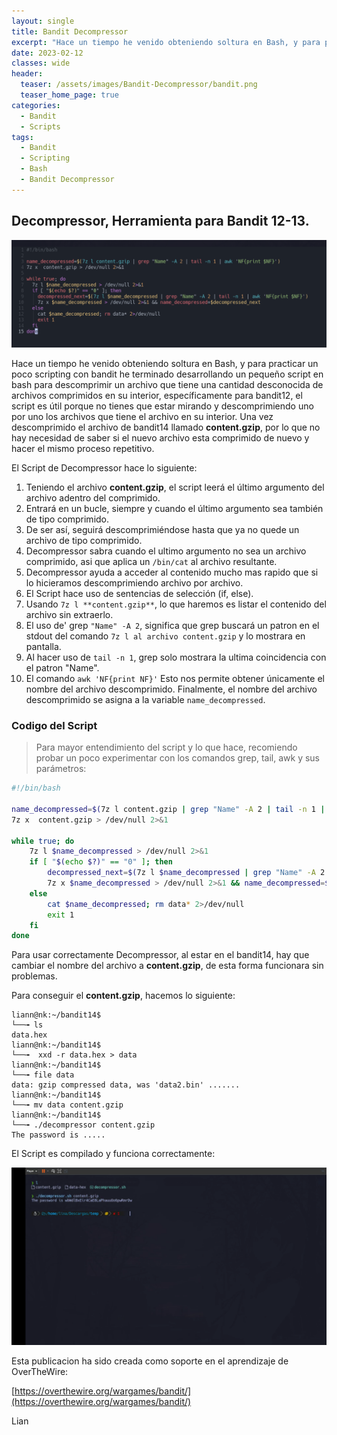 ```yaml
---
layout: single
title: Bandit Decompressor
excerpt: "Hace un tiempo he venido obteniendo soltura en Bash, y para practicar un poco scripting con bandit he terminado desarrollando un pequeño script en bash para descomprimir un archivo que tiene una cantidad desconocida de archivos comprimidos en su interior, específicamente para bandit14, el script es útil porque no tienes que estar mirando y descomprimiendo uno por uno los archivos que tiene el archivo en su interior. Una vez descomprimido el archivo de bandit12-13 llamado **content.gzip**, por lo que no hay necesidad de saber si el nuevo archivo esta comprimido de nuevo y hacer el mismo proceso repetitivo."
date: 2023-02-12
classes: wide
header:
  teaser: /assets/images/Bandit-Decompressor/bandit.png
  teaser_home_page: true
categories:
  - Bandit
  - Scripts
tags:
  - Bandit
  - Scripting
  - Bash
  - Bandit Decompressor
---
```

## Decompressor, Herramienta para Bandit 12-13.

![](/assets/images/Bandit-Decompressor/decompressor.png)

Hace un tiempo he venido obteniendo soltura en Bash, y para practicar un poco scripting con bandit he terminado desarrollando un pequeño script en bash para descomprimir un archivo que tiene una cantidad desconocida de archivos comprimidos en su interior, específicamente para bandit12, el script es útil porque no tienes que estar mirando y descomprimiendo uno por uno los archivos que tiene el archivo en su interior. Una vez descomprimido el archivo de bandit14 llamado **content.gzip**, por lo que no hay necesidad de saber si el nuevo archivo esta comprimido de nuevo y hacer el mismo proceso repetitivo.

El Script de Decompressor hace lo siguiente:
1. Teniendo el archivo **content.gzip**, el script leerá el último argumento del archivo adentro del comprimido.
2. Entrará en un bucle, siempre y cuando el último argumento sea también de tipo comprimido.
3. De ser así, seguirá descomprimiéndose hasta que ya no quede un archivo de tipo comprimido.
4. Decompressor sabra cuando el ultimo argumento no sea un archivo comprimido, asi que aplica un `/bin/cat` al archivo resultante.
5. Decompressor ayuda a acceder al contenido mucho mas rapido que si lo hicieramos descomprimiendo archivo por archivo.
6. El Script hace uso de sentencias de selección (if, else).
7. Usando `7z l **content.gzip**`, lo que haremos es listar el contenido del archivo sin extraerlo.
8. El uso de' grep `"Name" -A 2`, significa que grep buscará un patron en el stdout del comando `7z l al archivo content.gzip` y lo mostrara en pantalla.
9. Al hacer uso de `tail -n 1`, grep solo mostrara la ultima coincidencia con el patron "Name".
10. El comando `awk 'NF{print NF}'` Esto nos permite obtener únicamente el nombre del archivo descomprimido.
Finalmente, el nombre del archivo descomprimido se asigna a la variable `name_decompressed`.

### Codigo del Script

> Para mayor entendimiento del script y lo que hace, recomiendo probar un poco experimentar con los comandos grep, tail, awk y sus parámetros:


```bash
#!/bin/bash

name_decompressed=$(7z l content.gzip | grep "Name" -A 2 | tail -n 1 | awk 'NF{print $NF}')
7z x  content.gzip > /dev/null 2>&1

while true; do
	7z l $name_decompressed > /dev/null 2>&1
	if [ "$(echo $?)" == "0" ]; then
		decompressed_next=$(7z l $name_decompressed | grep "Name" -A 2 | tail -n 1 | awk 'NF{print $NF}')
		7z x $name_decompressed > /dev/null 2>&1 && name_decompressed=$decompressed_next
	else
		cat $name_decompressed; rm data* 2>/dev/null
		exit 1
	fi
done
```

Para usar correctamente Decompressor, al estar en el bandit14, hay que cambiar el nombre del archivo a **content.gzip**, de esta forma funcionara sin problemas.

Para conseguir el **content.gzip**, hacemos lo siguiente:
```
liann@nk:~/bandit14$ 
└──╼ ls
data.hex
liann@nk:~/bandit14$
└──╼  xxd -r data.hex > data
liann@nk:~/bandit14$ 
└──╼ file data
data: gzip compressed data, was 'data2.bin' .......
liann@nk:~/bandit14$ 
└──╼ mv data content.gzip
liann@nk:~/bandit14$ 
└──╼ ./decompressor content.gzip
The password is .....
```

El Script es compilado y funciona correctamente:

![](/assets/images/Bandit-Decompressor/result.png)

Esta publicacion ha sido creada como soporte en el aprendizaje de OverTheWire:

[https://overthewire.org/wargames/bandit/](https://overthewire.org/wargames/bandit/)

Lian

